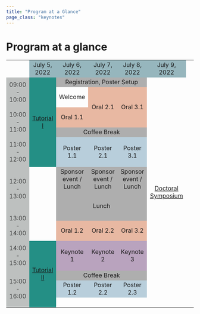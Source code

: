 ```yaml
---
title: "Program at a Glance"
page_class: "keynotes"
---
```


# Program at a glance

<style>
#program, #program th, #program td {
    border: 1px solid gray;
    font-size: 85%;
    border-collapse: separate;
    border-spacing: 1px;
    color: #222222;
}
@media (min-width: 1200px) {
    #program {
        margin-left: -50px;
        margin-right: -50px;
    }
}
#program th, #program td {
  padding: 5px;
  text-align: left;
}
#hide-show-timezones {
    font-size: 90%;
    margin-top: 1em;
    padding: 0 6px;
    display: flex;
    flex: 0 0 auto;
    flex-direction: row;
    flex-wrap: wrap;
    white-space: nowrap;
    justify-content: space-between;
}
#hide-show-timezones input.largerCheckbox {
    transform : scale(1.5);
}
#hide-show-timezones label {
    padding: 0 4px 0 8px;
}
#program div, #program a {
    color: white;
}
#program a:hover {
    text-decoration: underline;
}
#r00{
      background-color: #96B6BD;
 /*   appearance: none;*/
    box-shadow: 0 0 0px 8px gold;

  clip-path: polygon(-20% 0%, 100% 0%, 100% 100%, -20% 100%); /*left*/

}
#r00t{
      background-color: #96B6BD;
        box-shadow: 0 0 0px 8px gold;
        clip-path: polygon(-20% -20%, 100% -20%, 100% 100%, -20% 100%); /*top-left*/
    }


#t01b {
  background-color: #BDC0BF;
    box-shadow: 0 0 0px 8px gold;
  clip-path: polygon(0% 0%, 100% 0%, 100% 120%, 0% 120%); /*bottom*/
  font-weight: 350
}

#t01t {
  background-color: #BDC0BF;
    box-shadow: 0 0 0px 8px gold;
      clip-path: polygon(0% -20%, 100% -20%, 100% 100%, 0% 100%); /*top*/
  font-weight: 350
}
#r00b{
      background-color: #96B6BD;
        box-shadow: 0 0 0px 8px gold;
  clip-path: polygon(-20% 0%, 100% 0%, 100% 120%, -20% 120%); /*bottom--*/
    }

#r01 {
    box-shadow: 0 0 0px 8px gold;
      clip-path: polygon(0% 0%, 120% 0%, 120% 100%, 0% 100%); /*right*/
      border: 1px;
  background-color: #BDC0BF;
  font-weight: 350

}

#r05 {
    box-shadow: 0 0 0px 8px gold;
      clip-path: polygon(0% 0%, 120% 0%, 120% 100%, 0% 100%); /*right*/
      border: 1px;
  background-color: #C4DFB3;
}

#r06 {
    box-shadow: 0 0 0px 8px gold;
      clip-path: polygon(0% 0%, 120% 0%, 120% 100%, 0% 100%); /*right*/
      border: 1px;
  background-color: #F9D368;
}

#r02 {
    box-shadow: 0 0 0px 8px gold;
      clip-path: polygon(0% 0%, 120% 0%, 120% 100%, 0% 100%); /*right*/
      border: 1px;
  background-color: #D9A9BC;
}
#r03 {
    box-shadow: 0 0 0px 8px gold;
      clip-path: polygon(0% 0%, 120% 0%, 120% 100%, 0% 100%); /*right*/
      border: 1px;
  background-color: #CDDFF0;
}
#t00 {
  background-color: #96B6BD;
}
#t01 {
  background-color: #BDC0BF;
  font-weight: 350
}

#cshort_v {
  background-color: #B9A3BE;
}
#clong_v {
  background-color: #B8CEDB;
}

#cmentor {
  background-color: #E8B8A2;
}
#cspecial {
  background-color: #74A1A7;
}
    #cspecial_t{   background-color: #74A1A7; box-shadow: 0 0 0px 8px gold;
      clip-path: polygon(0% -20%, 100% -20%, 100% 100%, 0% 100%); /*top*/
      border: 1px;}
     #cspecial_tr{   background-color: #74A1A7; box-shadow: 0 0 0px 8px gold;
      clip-path: polygon(0% -20%, 120% -20%, 120% 100%, 0% 100%); /*top-right*/
      border: 1px;}
    #cspecial_br{   background-color: #74A1A7; box-shadow: 0 0 0px 8px gold;
      clip-path: polygon(0% 0%, 120% 0%, 120% 120%, 0% 120%); /*bottom-right*/
      border: 1px;}

    #cspecial_b{   background-color: #74A1A7; box-shadow: 0 0 0px 8px gold;
  clip-path: polygon(0% 0%, 100% 0%, 100% 120%, 0% 120%); /*bottom*/
      border: 1px;}

    #title_legend{font-weight:300; font-size: 100%; text-align:left; color:white; padding-left: 6px; padding-right: 6px; white-space: nowrap; }
    #text_legend{font-weight:150; font-size: 80%; text-align:left; padding-left: 6px; }
    #cbreak_r{   background-color: #AEAEAE; box-shadow: 0 0 0px 8px gold;
      clip-path: polygon(0% 0%, 120% 0%, 120% 100%, 0% 100%); /*right*/
      border: 1px;}

    #cbreak{   background-color: #AEAEAE; }
    #cbreak div, #cbreak_r div { color: #222222; }

    #clong_tr{   background-color: #0083AC; box-shadow: 0 0 0px 8px gold;
      clip-path: polygon(0% -20%, 120% -20%, 120% 100%, 0% 100%); /*top-right*/
      border: 1px;}

    #clong_t{   background-color: #0083AC; box-shadow: 0 0 0px 8px gold;
      clip-path: polygon(0% -20%, 100% -20%, 100% 100%, 0% 100%); /*top*/
      border: 1px;}

    #clong_r{   background-color: #0083AC; box-shadow: 0 0 0px 8px gold;
      clip-path: polygon(0% 0%, 120% 0%, 120% 100%, 0% 100%); /*right*/
      border: 1px;}

    #clong{   background-color: #0083AC;}

    #ckeynote_r{   background-color: #016297; box-shadow: 0 0 0px 8px gold;
      clip-path: polygon(0% 0%, 120% 0%, 120% 100%, 0% 100%); /*right*/
      border: 1px;}

    #ckeynote{   background-color: #016297;}

    #cshort_r{   background-color: #82538B; box-shadow: 0 0 0px 8px gold;
      clip-path: polygon(0% 0%, 120% 0%, 120% 100%, 0% 100%); /*right*/
      border: 1px;}

    #cshort{   background-color: #82538B;}

    #cposter_r{   background-color: #248F85; box-shadow: 0 0 0px 8px gold;
      clip-path: polygon(0% 0%, 120% 0%, 120% 100%, 0% 100%); /*right*/
      border: 1px;}

    #cposter_br{   background-color: #248F85; box-shadow: 0 0 0px 8px gold;
      clip-path: polygon(0% 0%, 120% 0%, 120% 120%, 0% 120%); /*bottom-right*/
      border: 1px;}

    #cposter_b{   background-color: #248F85; box-shadow: 0 0 0px 8px gold;
  clip-path: polygon(0% 0%, 100% 0%, 100% 120%, 0% 120%); /*bottom*/
      border: 1px;}

    #cposter{   background-color: #248F85;}


</style>
<script>
jQuery(document).ready(function($) {
    $('input[type= checkbox ]').click(function() {
        let index = $(this).attr('name').substr(3);
        index--;
        $('table tr').each(function() {
            $('td:eq(' + index + ')',this).toggle();
        });
        $('th.' + $(this).attr('name')).toggle();
    });
});
</script>
<!--
  clip-path: polygon(0% 0%, 100% 0%, 100% 120%, 0% 120%); /*bottom*/
      clip-path: polygon(0% -20%, 100% -20%, 100% 120%, 0% 120%); /*bottom-top*/
      clip-path: polygon(0% -20%, 100% -20%, 100% 100%, 0% 100%); /*top*/
      clip-path: polygon(0% 0%, 120% 0%, 120% 100%, 0% 100%); /*right*/
  clip-path: polygon(0% 0%, 120% 0%, 120% 120%, 0% 120%); /*bottom-right*/
-->
<!-- <table id="program">
	<thead>
		<tr>
			<th class="col1" id='t01'>PDT UTC-7</th>
			<th class="col2" id='t01'>CET UTC+1</th>
			<th class="col3" colspan="1" id='t00'><b>5th July</b></th>
			<th class="col4" colspan="1" id='t00'><b>6th July</b></th>
			<th class="col5" colspan="1" id='t00'><b>7th July</b></th>
			<th class="col6" colspan="1" id='t00'><b>8th July</b></th>
			<th class="col7" colspan="1" id='t00'><b>9th July</b></th>
		</tr>
	</thead>
	<tbody>
		<tr>
			<th class="col1" ></th>
			<th class="col2" ></th>
			<th ></th>
			<th colspan="3" >Registration, Poster Setup</th>
			<th ></th>
		</tr>
		<tr>
			<th class="col1"  rowspan="10" id='t01'>01.15-09.00</th>
			<th class="col2" rowspan="10" id='t01'>10.15-18.00</th>
			<th class="col3" rowspan="3"><a href='tutorials.html'>Tutorial I</a></th>
			<th class="col4" id='cmentor'>Welcome and Orals</th>
			<th class="col5" id='cmentor'>Orals</th>
			<th class="col6" id='cmentor'>Orals</th>
			<th class="col7"  rowspan="9" '><a href='doctoral-symposium.html'>Doctoral Symposium</a></th>
		</tr>
		<tr>
			<th colspan="3" >Coffee break</th>
		</tr>
		<tr>
			<th colspan="3" id='clong_v' >Poster session onsite and virtual</th>
		</tr>
		<tr>
    <th rowspan="2"></th>
			<th colspan="3">Lunch</th>
		</tr>
		<tr>
      <th colspan="1" id='cmentor' ></th>
			<th colspan="3" id='cmentor' >Orals</th>
		</tr>
		<tr>
    	<th rowspan="3" id='cshort_v'>Tutorial II</th>
			<th colspan="3" id='cshort_v'>Keynotes</th>
		</tr>
		<tr>
			<th colspan="3">Coffee break</th>
		</tr>
		<tr>
			<th colspan="3" id='cmentor'>Orals</th>
		</tr>
		<tr>
    <th colspan="1"></th>
			<th colspan="3"  id='clong_v' >Poster Session onsite and virtual</th>
		</tr>
		<tr>
			<th class="col1" ></th>
			<th class="col2"></th>
      <th class="col3" ></th>
			<th class="col4" >Get together</th>
			<th class="col5">Gala Dinner</th>
			<th class="col6" >Closing ceremony</th>
		</tr>
	</tbody>
</table> -->

<!-- <form
id="hide-show-timezones">
<div>
  <input
    class="largerCheckbox"
    type="checkbox"
    id="hs-col1"
    name="col1"
    checked="checked">
  <label for="hs-col1">Hide/Show
    UTC-7</label>
</div>
<div>
  <input
    class="largerCheckbox"
    type="checkbox"
    id="hs-col2"
    name="col2"
    checked="checked">
  <label for="hs-col2">Hide/Show
    UTC +1</label>
</div>
</form>

<hr> -->


<table cellspacing="0" border="0">
	<colgroup span="6" width="138"></colgroup>
	<tr>
        <td><br></td>
		<td align="center" id='t00'>July 5, 2022</td>
		<td align="center" id='t00'>July 6, 2022</td>
		<td align="center" id='t00'>July 7, 2022</td>
		<td align="center" id='t00'>July 8, 2022</td>
		<td align="center" id='t00'>July 9, 2022</td>
	</tr>
	<tr>
		<td id='t01' rowspan=3 height="80" align="center">09:00 - 10:00</td>
		<td id='cposter' align="center" rowspan=9><a href='tutorials.html'>Tutorial I</a></td>
		<td colspan=3 align="center" id='cbreak' rowspan=2>Registration, Poster Setup</b></td>
		<td rowspan=21 align="center"><a href='doctoral-symposium.html'>Doctoral Symposium</a></td>
	</tr>
	<tr>
		<td><br></td>
	</tr>
	<tr>
		<td align="center">Welcome</td>
		<td id='cmentor' align="center" rowspan=3>Oral 2.1</td>
		<td id='cmentor' align="center" rowspan=3>Oral 3.1</td>
		<td><br></td>
	</tr>
	<tr>
		<td id='t01' rowspan=3 height="80" align="center" >10:00 - 11:00</td>
		<td id='cmentor' align="center" rowspan=2 >Oral 1.1</td>
		<td align="left" valign=top><br></td>
	</tr>
	<tr>
		<td align="left" valign=top><br></td>
	</tr>
	<tr>
		<td id='cbreak' colspan=3 align="center">Coffee Break</td>
		<td align="left" valign=top><br></td>
	</tr>
	<tr>
		<td id='t01' rowspan=3 height="80" align="center" >11:00 - 12:00</td>
		<td id='clong_v' align="center" rowspan=3 >Poster 1.1</td>
		<td id='clong_v' align="center" rowspan=3 >Poster 2.1</td>
		<td id='clong_v' align="center" rowspan=3 >Poster 3.1</td>
		<td align="left" valign=top><br></td>
	</tr>
	<tr>
		<td align="left" valign=top><br></td>
	</tr>
	<tr>
		<td align="left" valign=top><br></td>
	</tr>
	<tr>
		<td id='t01' rowspan=3 height="99" align="center" >12:00 - 13:00</td>
		<td align="left" valign=bottom><br></td>
		<td id='cbreak'  align="center">Sponsor event / Lunch </td>
		<td id='cbreak' align="center">Sponsor event / Lunch </td>
		<td id='cbreak' align="center">Sponsor event / Lunch </td>
		<td align="left" valign=top><br></td>
	</tr>
	<tr>
		<td align="left" valign=bottom><br></td>
		<td colspan=3 rowspan=3 id='cbreak' align="center" >Lunch</td>
		<td align="left" valign=top><br></td>
	</tr>
	<tr>
		<td align="left" valign=bottom><br></td>
		<td align="left" valign=top><br></td>
	</tr>
	<tr>
		<td id='t01' rowspan=3 height="80" align="center" >13:00 - 14:00</td>
		<td align="left" valign=bottom><br></td>
		<td align="left" valign=top><br></td>
	</tr>
	<tr>
		<td align="left" valign=bottom><br></td>
		<td id='cmentor' align="center" rowspan=2 >Oral 1.2</td>
		<td id='cmentor' align="center" rowspan=2 >Oral 2.2</td>
		<td id='cmentor' align="center" rowspan=2 >Oral 3.2</td>
		<td align="left" valign=top><br></td>
	</tr>
	<tr>
		<td align="left" valign=bottom><br></td>
		<td align="left" valign=top><br></td>
	</tr>
	<tr>
		<td id='t01' rowspan=3 height="80" align="center" >14:00 - 15:00</td>
		<td rowspan=9 align="center" id='cposter'><a href='tutorials.html'>Tutorial II</a></td>
		<td id='cshort_v' align="center" rowspan=3 >Keynote 1</td>
		<td id='cshort_v' align="center" rowspan=3 >Keynote 2</td>
		<td id='cshort_v' align="center" rowspan=3 >Keynote 3</td>
		<td align="left" valign=top><br></td>
	</tr>
	<tr>
		<td align="left" valign=top><br></td>
		<td align="left" valign=top><br></td>
	</tr>
	<tr>
		<td align="left" valign=top><br></td>
		<td align="left" valign=top><br></td>
	</tr>
	<tr>
		<td id='t01' rowspan=3 height="80" align="center" >15:00 - 16:00</td>
		<!-- <td align="left" valign=top><br></td> -->
		<td id='cbreak'align="center" colspan=3 >Coffee Break</td>
		<td align="left" valign=top><br></td>
	</tr>
	<tr>
		<!-- <td align="left" valign=top><br></td> -->
		<td id='clong_v' align="center" >Poster 1.2</td>
		<td id='clong_v' align="center" >Poster 2.2</td>
		<td id='clong_v' align="center" >Poster 2.3</td>
		<td align="left" valign=top><br></td>
	</tr>
	<tr>
		<td align="left" valign=top><br></td>
		<td align="left" valign=top><br></td>
		<td align="left" valign=top><br></td>
		<td align="left" valign=top><br></td>
		<td align="left" valign=top><br></td>
	</tr>
</table>